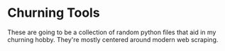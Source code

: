 # Churning Tools

These are going to be a collection of random python files that aid in my churning hobby. They're mostly centered around modern web scraping.
